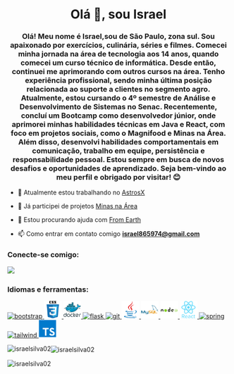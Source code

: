 <h1 align="center">Olá 👋, sou Israel</h1>
<h3 align="center">Olá! Meu nome é Israel,sou de São Paulo, zona sul. Sou apaixonado por exercícios, culinária, séries e filmes. Comecei minha jornada na área de tecnologia aos 14 anos, quando comecei um curso técnico de informática. Desde então, continuei me aprimorando com outros cursos na área. Tenho experiência profissional, sendo minha última posição relacionada ao suporte a clientes no segmento agro. Atualmente, estou cursando o 4º semestre de Análise e Desenvolvimento de Sistemas no Senac. Recentemente, concluí um Bootcamp como desenvolvedor júnior, onde aprimorei minhas habilidades técnicas em Java e React, com foco em projetos sociais, como o Magnifood e Minas na Área. Além disso, desenvolvi habilidades comportamentais em comunicação, trabalho em equipe, persistência e responsabilidade pessoal. Estou sempre em busca de novos desafios e oportunidades de aprendizado. Seja bem-vindo ao meu perfil e obrigado por visitar! 😊</h3>


- 🔭 Atualmente estou trabalhando no [AstrosX](https://github.com/AstrosX)

- 👯 Já participei de projetos [Minas na Área](https://github.com/PI-G04)

- 🤝 Estou procurando ajuda com [From Earth](https://github.com/From-Earth)

- 📫 Como entrar em contato comigo **israel865974@gmail.com**


<h3 align="left">Conecte-se comigo:</h3>
<p align="left">
<a href="https://www.linkedin.com/in/israel-bernardo-desenvolvedorjavajunior" target="_blank"><img src="https://img.shields.io/badge/-LinkedIn-%230077B5?style=for-the-badge&logo=linkedin&logoColor=white" target="_blank"></a>
</p>

<h3 align="left">Idiomas e ferramentas:</h3>
<p align="left"> <a href="https://getbootstrap.com" target="_blank" rel="noreferrer"> <img src="https://raw.githubusercontent.com/devicons/devicon /master/icons/bootstrap/bootstrap-plain-wordmark.svg" alt="bootstrap" width="40" height="40"/> </a> 
  <a href="https://www.w3schools.com /css/" target="_blank" rel="noreferrer"> <img src="https://raw.githubusercontent.com/devicons/devicon/master/icons/css3/css3-original-wordmark.svg" alt= "css3" width="40" height="40"/> </a> 
  <a href="https://www.docker.com/" target="_blank" rel="noreferrer"> <img src="https://raw.githubusercontent.com/devicons/devicon/master/icons/docker/docker-original-wordmark.svg" alt=" docker" width="40" height="40"/> </a>
  <a href="https:// flask.palletsprojects.com/" target="_blank" rel="noreferrer"> <img src="https://www.vectorlogo.zone/logos/pocoo_flask/pocoo_flask-icon.svg" alt="flask" width="40" height="40"/> </a> 
  <a href="https://git-scm.com/" target="_blank" rel="noreferrer"> <img src="https://www.vectorlogo.zone/logos/git-scm/git-scm-icon.svg" alt="git" width="40" height="40"/> </a>
  <a href="https://www.java.com" target="_blank" rel="noreferrer"> <img src="https://raw.githubusercontent.com/devicons/devicon/master/icons/java/java-original.svg" alt="java" largura ="40" height="40"/> </a> 
    <a href="https://www.mysql.com/" target="_blank" rel="noreferrer"> <img src="https://raw.githubusercontent.com/devicons/devicon/master/icons/mysql/mysql-original-wordmark.svg" alt="mysql" width="40" height="40"/> </a>
    <a href="https:// nodejs.org" target="_blank" rel="noreferrer"> <img src="https://raw.githubusercontent.com/devicons/devicon/master/icons/nodejs/nodejs-original-wordmark.svg" alt= "nodejs" width="40" height="40"/> </a> 
    <a href="https://reactjs.org/" target="_blank" rel="noreferrer"> <img src="https://raw.githubusercontent.com/devicons/devicon/master/icons/react/react-original-wordmark.svg " alt="react" width="40" height="40"/> </a>
    <a href="https://spring.io/" target="_blank" rel="noreferrer"> <img src ="https://www.vectorlogo.zone/logos/springio/springio-icon.svg" alt="spring" width="40" height="40"/> </a>
    <a href="https: //tailwindcss.com/" target="_blank" rel="noreferrer"> <img src="https://www.vectorlogo.zone/logos/tailwindcss/tailwindcss-icon.svg" alt="tailwind" width="40" height="40"/> </a>
    <a href="https://www.typescriptlang.org/" target="_blank" rel="noreferrer"> <img src="https://raw.githubusercontent.com/devicons/devicon/master/icons/typescript/typescript-original.svg" alt="typescript" width="40" height="40"/> </a>

<p><img align="left" src="https://github-readme-stats.vercel.app/api/top-langs?username=israelsilva02&show_icons=true&locale=en&layout=compact" alt="israelsilva02" /> </p>

<p> <img align="center" src="https://github-readme-stats.vercel.app/api?username=israelsilva02&show_icons=true&locale=en" alt="israelsilva02" /> </p>

<p><img align="center" src="https://github-readme-streak-stats.herokuapp.com/?user=israelsilva02&" alt="israelsilva02" /></p>
